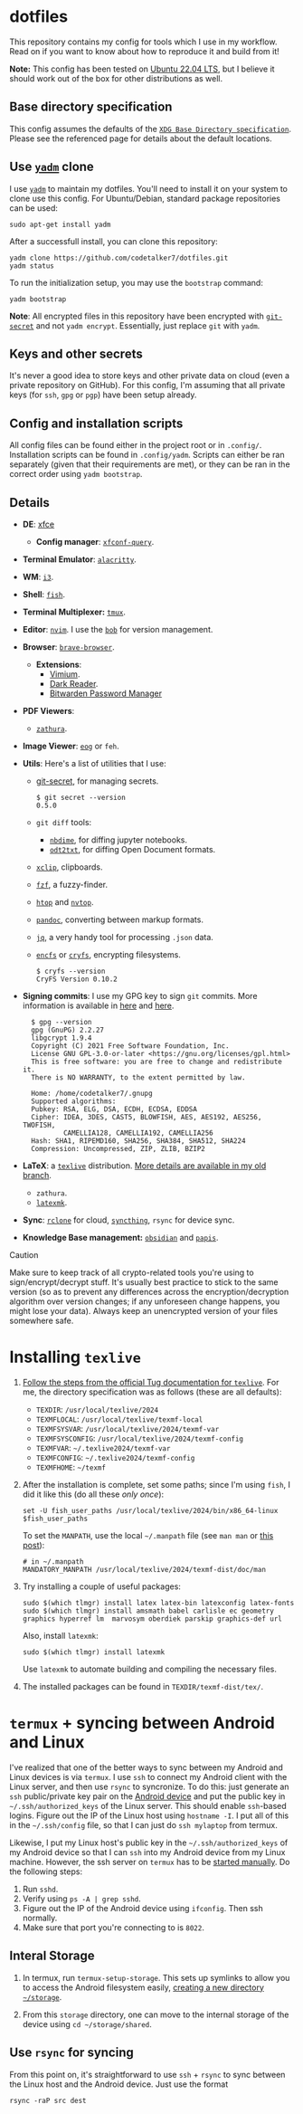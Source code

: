 # dotfiles

This repository contains my config for tools which I use in my workflow. Read on
if you want to know about how to reproduce it and build from it!

**Note:** This config has been tested on
[Ubuntu 22.04 LTS](https://releases.ubuntu.com/jammy/), but I believe it should
work out of the box for other distributions as well.

## Base directory specification

This config assumes the defaults of the
[`XDG Base Directory specification`](https://specifications.freedesktop.org/basedir-spec/basedir-spec-latest.html).
Please see the referenced page for details about the default locations.

## Use [`yadm`](https://yadm.io/docs/overview#) clone

I use [`yadm`](https://yadm.io/docs/install#) to maintain my dotfiles. You'll
need to install it on your system to clone use this config. For Ubuntu/Debian,
standard package repositories can be used:

    sudo apt-get install yadm

After a successfull install, you can clone this repository:

    yadm clone https://github.com/codetalker7/dotfiles.git
    yadm status

To run the initialization setup, you may use the `bootstrap` command:

    yadm bootstrap

**Note**: All encrypted files in this repository have been encrypted with
[`git-secret`](https://sobolevn.me/git-secret/) and not `yadm encrypt`.
Essentially, just replace `git` with `yadm`.

## Keys and other secrets

It's never a good idea to store keys and other private data on cloud (even a
private repository on GitHub). For this config, I'm assuming that all private
keys (for `ssh`, `gpg` or `pgp`) have been setup already.

## Config and installation scripts

All config files can be found either in the project root or in `.config/`.
Installation scripts can be found in `.config/yadm`. Scripts can either be ran
separately (given that their requirements are met), or they can be ran in the
correct order using `yadm bootstrap`.

## Details

- **DE**: [xfce](https://wiki.archlinux.org/title/Xfce)
  - **Config manager**:
    [`xfconf-query`](https://docs.xfce.org/xfce/xfconf/xfconf-query).
- **Terminal Emulator**:
  [`alacritty`](https://github.com/alacritty/alacritty/blob/master/INSTALL.md).
- **WM**: [`i3`](https://i3wm.org/).
- **Shell**: [`fish`](https://fishshell.com/).
- **Terminal Multiplexer:** [`tmux`](https://github.com/tmux/tmux/wiki/).
- **Editor**: [`nvim`](https://neovim.io/). I use the
  [`bob`](https://github.com/MordechaiHadad/bob) for version management.
- **Browser**: [`brave-browser`](https://brave.com/download/).
  - **Extensions**:
    - [Vimium](https://vimium.github.io/).
    - [Dark Reader](https://darkreader.org/).
    - [Bitwarden Password Manager](https://chromewebstore.google.com/detail/bitwarden-password-manage/nngceckbapebfimnlniiiahkandclblb)
- **PDF Viewers**:
  - [`zathura`](https://pwmt.org/projects/zathura/installation/).
- **Image Viewer**: [`eog`](https://help.gnome.org/users/eog/stable/) or `feh`.
- **Utils**: Here's a list of utilities that I use:
  - [git-secret](https://sobolevn.me/git-secret/), for managing secrets.

        $ git secret --version
        0.5.0

  - `git diff` tools:
    - [`nbdime`](https://nbdime.readthedocs.io/en/latest/), for diffing jupyter
      notebooks.
    - [`odt2txt`](https://github.com/dstosberg/odt2txt), for diffing Open
      Document formats.
  - [`xclip`](https://linux.die.net/man/1/xclip), clipboards.
  - [`fzf`](https://github.com/junegunn/fzf), a fuzzy-finder.
  - [`htop`](https://htop.dev/) and [`nvtop`](https://github.com/Syllo/nvtop).
  - [`pandoc`](https://pandoc.org/installing.html#linux), converting between
    markup formats.
  - [`jq`](https://jqlang.github.io/jq/download/), a very handy tool for
    processing `.json` data.
  - [`encfs`](https://wiki.archlinux.org/title/EncFS) or
    [`cryfs`](https://www.cryfs.org/), encrypting filesystems.

        $ cryfs --version
        CryFS Version 0.10.2

- **Signing commits**: I use my GPG key to sign `git` commits. More information
  is available in
  [here](https://docs.github.com/en/authentication/managing-commit-signature-verification/telling-git-about-your-signing-key)
  and
  [here](https://docs.github.com/en/authentication/managing-commit-signature-verification/signing-commits).

        $ gpg --version
        gpg (GnuPG) 2.2.27
        libgcrypt 1.9.4
        Copyright (C) 2021 Free Software Foundation, Inc.
        License GNU GPL-3.0-or-later <https://gnu.org/licenses/gpl.html>
        This is free software: you are free to change and redistribute it.
        There is NO WARRANTY, to the extent permitted by law.

        Home: /home/codetalker7/.gnupg
        Supported algorithms:
        Pubkey: RSA, ELG, DSA, ECDH, ECDSA, EDDSA
        Cipher: IDEA, 3DES, CAST5, BLOWFISH, AES, AES192, AES256, TWOFISH,
                CAMELLIA128, CAMELLIA192, CAMELLIA256
        Hash: SHA1, RIPEMD160, SHA256, SHA384, SHA512, SHA224
        Compression: Uncompressed, ZIP, ZLIB, BZIP2

- **LaTeX**: a [`texlive`](https://tug.org/texlive/acquire-netinstall.html)
  distribution.
  [More details are available in my old branch](https://github.com/codetalker7/dotfiles/tree/old-dotfiles?tab=readme-ov-file#latex-installation-and-setup).
  - `zathura`.
  - [`latexmk`](https://mg.readthedocs.io/latexmk.html#).

- **Sync**: [`rclone`](https://rclone.org/) for cloud,
  [`syncthing`](https://syncthing.net/), `rsync` for device sync.

- **Knowledge Base management:** [`obsidian`](https://obsidian.md/) and
  [`papis`](https://github.com/papis/papis).

> [!CAUTION]
> Make sure to keep track of all crypto-related tools you're using to
> sign/encrypt/decrypt stuff. It's usually best practice to stick to the same
> version (so as to prevent any differences across the encryption/decryption
> algorithm over version changes; if any unforeseen change happens, you might
> lose your data). Always keep an unencrypted version of your files somewhere
> safe.

# Installing `texlive`

1. [Follow the steps from the official Tug documentation for `texlive`](https://www.tug.org/texlive/doc/texlive-en/texlive-en.html#installation).
   For me, the directory specification was as follows (these are all defaults):
   - `TEXDIR`: `/usr/local/texlive/2024`
   - `TEXMFLOCAL`: `/usr/local/texlive/texmf-local`
   - `TEXMFSYSVAR`: `/usr/local/texlive/2024/texmf-var`
   - `TEXMFSYSCONFIG`: `/usr/local/texlive/2024/texmf-config`
   - `TEXMFVAR`: `~/.texlive2024/texmf-var`
   - `TEXMFCONFIG`: `~/.texlive2024/texmf-config`
   - `TEXMFHOME`: `~/texmf`

2. After the installation is complete, set some paths; since I'm using `fish`, I
   did it like this (do all these _only once_):

       set -U fish_user_paths /usr/local/texlive/2024/bin/x86_64-linux $fish_user_paths

   To set the `MANPATH`, use the local `~/.manpath` file (see `man man` or
   [this post](https://unix.stackexchange.com/questions/344603/how-to-append-to-manpath)):

       # in ~/.manpath
       MANDATORY_MANPATH /usr/local/texlive/2024/texmf-dist/doc/man

3. Try installing a couple of useful packages:

       sudo $(which tlmgr) install latex latex-bin latexconfig latex-fonts
       sudo $(which tlmgr) install amsmath babel carlisle ec geometry graphics hyperref lm  marvosym oberdiek parskip graphics-def url

   Also, install `latexmk`:

       sudo $(which tlmgr) install latexmk

   Use `latexmk` to automate building and compiling the necessary files.

4. The installed packages can be found in `TEXDIR/texmf-dist/tex/`.

# `termux` + syncing between Android and Linux

I've realized that one of the better ways to sync between my Android and Linux
devices is via `termux`. I use `ssh` to connect my Android client with the Linux
server, and then use `rsync` to syncronize. To do this: just generate an `ssh`
public/private key pair on the
[Android device](https://wiki.termux.com/wiki/Remote_Access#SSH) and put the
public key in `~/.ssh/authorized_keys` of the Linux server. This should enable
`ssh`-based logins. Figure out the IP of the Linux host using `hostname -I`. I
put all of this in the `~/.ssh/config` file, so that I can just do
`ssh mylaptop` from termux.

Likewise, I put my Linux host's public key in the `~/.ssh/authorized_keys` of my
Android device so that I can `ssh` into my Android device from my Linux machine.
However, the ssh server on `termux` has to be
[started manually](https://wiki.termux.com/wiki/Remote_Access). Do the following
steps:

1. Run `sshd`.
2. Verify using `ps -A | grep sshd`.
3. Figure out the IP of the Android device using `ifconfig`. Then ssh normally.
4. Make sure that port you're connecting to is `8022`.

## Interal Storage

1. In termux, run `termux-setup-storage`. This sets up symlinks to allow you to
   access the Android filesystem easily,
   [creating a new directory `~/storage`](https://android.stackexchange.com/questions/166595/termux-how-do-i-create-a-directory-of-files-accessible-outside-of-termux/166637#166637).

2. From this `storage` directory, one can move to the internal storage of the
   device using `cd ~/storage/shared`.

## Use `rsync` for syncing

From this point on, it's straightforward to use `ssh` + `rsync` to sync between
the Linux host and the Android device. Just use the format

    rsync -raP src dest
